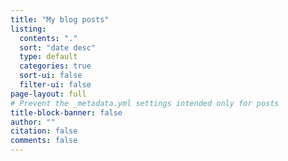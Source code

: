 ```yaml
---
title: "My blog posts"
listing:
  contents: "."
  sort: "date desc"
  type: default
  categories: true
  sort-ui: false
  filter-ui: false
page-layout: full
# Prevent the _metadata.yml settings intended only for posts
title-block-banner: false
author: ""
citation: false
comments: false
---
```

